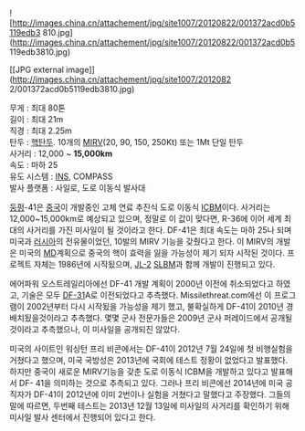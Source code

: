 ![http://images.china.cn/attachement/jpg/site1007/20120822/001372acd0b5119edb3
810.jpg](http://images.china.cn/attachement/jpg/site1007/20120822/001372acd0b5
119edb3810.jpg)

[[JPG external image]](http://images.china.cn/attachement/jpg/site1007/2012082
2/001372acd0b5119edb3810.jpg)

무게 : 최대 80톤  
길이 : 최대 21m  
직경 : 최대 2.25m  
탄두 : [핵탄두](%ED%95%B5%ED%83%84%EB%91%90.md). 10개의 [MIRV](MIRV.md)(20, 90,
150, 250Kt) 또는 1Mt 단일 탄두  
사거리 : 12,000 ~ **15,000km**  
속도 : 마하 25  
유도 시스템 : [INS](INS.md), COMPASS  
발사 플랫폼 : 사일로, 도로 이동식 발사대

[둥펑](%EB%91%A5%ED%8E%91.md)-41은 [중국](%EC%A4%91%EA%B5%AD.md)이 개발중인 고체 연료
추진식 도로 이동식 [ICBM](ICBM.md)이다. 사거리는 12,000~15,000km로 예상되고 있으며, 정말로 이 값이 맞다면,
R-36에 이어 세계 최대의 사거리를 가진 미사일이 될 것이라고 한다. DF-41은 최대 속도는 마하 25나 되며 미국과
[러시아](%EB%9F%AC%EC%8B%9C%EC%95%84.md)의 전유물이었던, 10발의 MIRV 기능을 갖췄다고 한다. 이
MIRV의 개발은 미국의 [MD](MD.md)계획으로 중국의 핵이 효력을 잃을 가능성이 제기 되자 시작된 것이다. 프로젝트 자체는
1986년에 시작됬으며, [JL-2](JL-2.md) [SLBM](SLBM.md)과 함께 개발이 진행되고 있다.

에어파워 오스트레일리아에선 DF-41 개발 계획이 2000년 이전에 취소되었다고 하였고, 기술은 모두
[DF-31](DF-31.md)A로 이전되었다고 추측했다. Missilethreat.com에선 이 프로그램이 2002년부터 다시
시작됬을 가능성을 제기 했고, 불확실하게 DF-41이 2010년 경 배치됬을것이라고 추측했다. 몇몇 군사 전문가들은 2009년 군사
퍼레이드에서 공개될 것이라고 추측했으나, 이 미사일을 공개되진 않았다.

미국의 사이트인 워싱턴 프리 비콘에서는 DF-41이 2012년 7월 24일에 첫 비행실험을 거쳤다고 했으며, 미국 국방성은 2013년에
국회에 테스트 정황이 없었다고 발표했다. 하지만 중국이 새로운 MIRV기능을 갖춘 도로 이동식 ICBM을 개발하고 있다고 발표해서 DF-
41을 의미하는 것으로 추측되고 있다. 그러나 프리 비콘에선 2014년에 미국 공직자가 DF-41이 2012년에 이미 2번이나 실험을
거쳤다고 말했다고 주장했다. 그들의 말에 따르면, 두번째 테스트는 2013년 12월 13일에 미사일의 사거리를 확인하기 위해 미사일 발사
센터에서 진행되어 있다고 한다.

